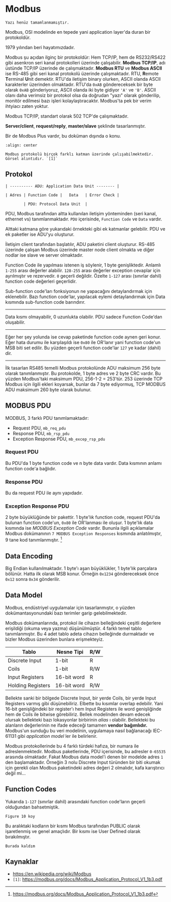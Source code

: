 # Modbus

```{todo}
Yazı henüz tamamlanmamıştır.
```

Modbus, OSI modelinde en tepede yani application layer'da duran bir protokoldür.

1979 yılından beri hayatımızdadır.

Modbus şu açıdan ilginç bir protokoldür: Hem TCP/IP, hem de RS232/RS422 gibi
asenkron seri kanal protokolleri üzerinde çalışabilir. **Modbus TCP/IP**,
adı üstünde TCP/IP üzerinde de çalışmaktadır. **Modbus RTU** ve **Modbus ASCII**
ise RS-485 gibi seri kanal protokolü üzerinde çalışmaktadır. RTU, **R**emote
**T**erminal **U**nit demektir. RTU'da iletişim binary olurken, ASCII olanda
ASCII karakterler üzerinden olmaktadır. RTU'da `0xAB` göndereceksek bir byte
olarak `0xAB` gönderiyoruz, ASCII olanda iki byte gidiyor `'A'` ve `'B'`. ASCII
olanı daha verimsiz bir protokol olsa da doğrudan "yazı" olarak gönderilip,
monitör edilmesi bazı işleri kolaylaştıracaktır. Modbus'ta pek bir verim
ihtyiacı zaten yoktur.

Modbus TCP/IP, standart olarak 502 TCP'de çalışmaktadır.

**Server/client**, **request/reply**, **master/slave** şeklinde tasarlanmıştır.

Bir de Modbus Plus vardır, bu doküman dışında o konu.

```{figure} assets/modbus-stacks.png
:align: center

Modbus protokolü birçok farklı katman üzerinde çalışabilmektedir.
Görsel alıntıdır. `[1]`
```

## Protokol

```text
| ---------- ADU: Application Data Unit -------- |

| Adres | Function Code |   Data   | Error Check |

        | PDU: Protocol Data Unit  |
```

PDU, Modbus tarafından altta kullanılan iletişim yönteminden (seri kanal,
ethernet vs) tanımlanmaktadır. `PDU` içerisinde, `Function Code` ve `Data`
vardır.

Alttaki katmana göre yukarıdaki örnekteki gibi ek katmanlar gelebilir. PDU ve ek
paketler ise ADU'yu oluşturur.

İletişim client tarafından başlatılır, ADU paketini client oluşturur. RS-485
üzerinde çalışan Modbus üzerinde master node client olmakta ve diğer nodlar ise
slave ve server olmaktadır.

Function Code ile yapılması istenen iş söylenir, 1 byte genişliktedir. Anlamlı
`1-255` arası değerler alabilir. `128-255` arası değerler exception cevaplar
için ayrılmıştır ve rezervedir. `0` geçerli değildir. Özelte `1-127` arası
(sınırlar dahil) function code değerleri geçerlidir.

Sub-function code'ları fonksiyonun ne yapacağını detaylandırmak için eklenebilir.
Bazı function code'lar, yapılacak eylemi detaylandırmak için Data kısmında
sub-function code barındırır.

---

Data kısmı olmayabilir, 0 uzunlukta olabilir. PDU sadece Function Code'dan
oluşabilir.

---

Eğer her şey yolunda ise cevap paketinde function code aynen geri konur. Eğer
hata durumu ile karşılaşıldı ise `0x80` ile OR'lanır yani function code'un MSB
biti set edilir. Bu yüzden geçerli function code'lar `127` ye kadar (dahil) dir.

---

İlk tasarlan RS485 temelli Modbus protokolünde ADU maksimum 256 byte olarak
tanımlanmıştır. Bu protokolde, 1 byte adres ve 2 byte CRC vardır. Bu yüzden
Modbus'taki maksimum PDU, 256-1-2 = 253'tür. 253 üzerinde TCP Modbus için ilgili
ekleri koyarsak, bunlar da 7 byte ediyormuş, TCP MODBUS ADU maksimum 260 byte
olarak bulunur.

## MODBUS PDU

MODBUS, 3 farklı PDU tanımlamaktadır:

- Request PDU, `mb_req_pdu`
- Response PDU, `mb_rsp_pdu`
- Exception Response PDU, `mb_excep_rsp_pdu`

### Request PDU

Bu PDU'da 1 byte function code ve n byte data vardır. Data kısmının anlamı
function code'a bağlıdır.

### Response PDU

Bu da request PDU ile aynı yapıdadır.

### Exception Response PDU

2 byte büyüklüğünde bir pakettir. 1 byte'lık function code, request PDU'da
bulunan function code'un, `0x80` ile OR'lanması ile oluşur. 1 byte'lık data
kısmında ise *MODBUS Exception Code* vardır. Bununla ilgili açıklamalar Modbus
dokümanının `7 MODBUS Exception Responses` kısmında anlatılmıştır, 9 tane kod
tanımlanmıştır. [^1f]

## Data Encoding

Big Endian kullanılmaktadır. 1 byte'ı aşan büyüklükler, 1 byte'lık parçalara
bölünür. Hatta ilk olarak MSB konur. Örneğin `0x1234` göndereceksek önce `0x12`
sonra `0x34` gönderilir.

## Data Model

Modbus, endüstriyel uygulamalar için tasarlanmıştır, o yüzden
dokümantasyonundaki bazı terimler garip gelebilmektedir.

Modbus dokümanlarında, protokol ile cihazın belleğindeki çeşitli değerlere
erişildiği (okuma veya yazma) düşünülmüştür. 4 farklı temel tablo
tanımlanmıştır. Bu 4 adet tablo adeta cihazın belleğinde durmaktadır ve bizler
Modbus üzerinden bunlara erişmekteyiz.

| Tablo | Nesne Tipi | R/W |
| ----- | ---------- | --- |
| Discrete Input | 1-bit | R |
| Coils | 1-bit | R/W |
| Input Registers | 16-bit word | R |
| Holding Registers | 16-bit word | R/W |

Bellekte sanki bir bölgede Discrete Input, bir yerde Coils, bir yerde Input
Registers varmış gibi düşünebiliriz. Elbette bu kısımlar overlap edebilir. Yani
16-bit genişliğindeki bir register'ı hem Input Registers ile word genişliğinde
hem de Coils ile bitwise görebiliriz. Bellek modelinden devam edecek olursak
bellekteki bazı lokasyonlar birbirinin *alias* ı olabilir. Bellekteki bu
alanların değerlerinin ne ifade edeceği tamamen **vendor bağımlıdır.** Modbus'un
sunduğu bu veri modelinin, uygulamaya nasıl bağlanacağı IEC-61131 gibi
*application model* ler ile belirlenir.

Modbus protokollerinde bu 4 farklı türdeki hafıza, bir numara ile
adreslenmektedir. Modbus paketlerinde, PDU içerisinde, bu adresler `0-65535`
arasında olmaktadır. Fakat Modbus data model'i denen bir modelde adres `1` den
başlamaktadır. Örneğin 3 nolu Discrete Input türünden bir biti okumak için
gerekli olan Modbus paketindeki adres değeri 2 olmalıdır, kafa karıştırıcı değil
mi...

## Function Codes

Yukarıda `1-127` (sınırlar dahil) arasındaki function code'ların geçerli
olduğundan bahsetmiştik.

`Figure 10 koy`

Bu aralıktaki kodların bir kısmı Modbus tarafından PUBLIC olarak işaretlenmiş ve
genel amaçlıdır. Bir kısmı ise User Defined olarak bırakılmıştır.

```{todo}
Burada kaldım
```

## Kaynaklar

- <https://en.wikipedia.org/wiki/Modbus>
- `[1]`: <https://modbus.org/docs/Modbus_Application_Protocol_V1_1b3.pdf>

[^1f]: <https://modbus.org/docs/Modbus_Application_Protocol_V1_1b3.pdf>

